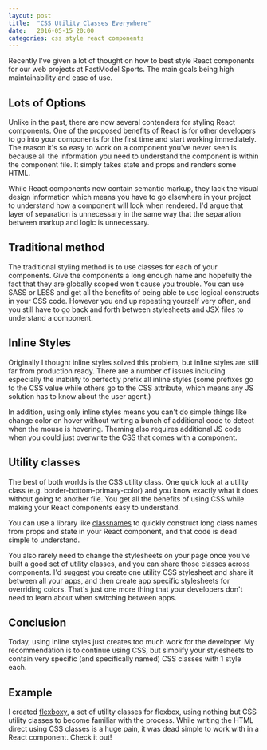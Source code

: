 ```yaml
---
layout: post
title:  "CSS Utility Classes Everywhere"
date:   2016-05-15 20:00
categories: css style react components
---
```

Recently I've given a lot of thought on how to best style React components
for our web projects at FastModel Sports. The main goals being high 
maintainability and ease of use.

## Lots of Options
Unlike in the past, there are now several contenders for styling React components. 
One of the proposed benefits of React is for other developers to go into your
components for the first time and start working immediately. The reason
it's so easy to work on a component you've never seen is because all 
the information you need to understand the component is within the component file.
It simply takes state and props and renders some HTML. 

While React components now contain semantic markup, they lack the visual design 
information which means you have to go elsewhere in your project to understand 
how a component will look when rendered. I'd argue that layer of separation 
is unnecessary in the same way that the separation between markup and logic 
is unnecessary. 

## Traditional method
The traditional styling method is to use classes for each of your components.
Give the components a long enough name and hopefully the fact that they are globally
scoped won't cause you trouble. You can use SASS or LESS and get all the 
benefits of being able to use logical constructs in your CSS code. However
you end up repeating yourself very often, and you still have to go back and 
forth between stylesheets and JSX files to understand a component.

## Inline Styles
Originally I thought inline styles solved this problem, but inline styles 
are still far from production ready. There are a number of issues including 
especially the inability to perfectly prefix all inline styles 
(some prefixes go to the CSS value while others go to the CSS attribute,
which means any JS solution has to know about the user agent.)

In addition, using only inline styles means you can't do simple things like
change color on hover without writing a bunch of additional code to detect
when the mouse is hovering. Theming also requires additional JS code
when you could just overwrite the CSS that comes with a component.

## Utility classes
The best of both worlds is the CSS utility class. 
One quick look at a utility class (e.g. border-bottom-primary-color) and 
you know exactly what it does without going to another file. You get all
the benefits of using CSS while making your React components easy to understand.

You can use a library like [classnames](https://github.com/JedWatson/classnames) 
to quickly construct long class names from props and state in your React 
component, and that code is dead simple to understand.

You also rarely need to change the stylesheets on your page once you've built
a good set of utility classes, and you can share those classes across components. 
I'd suggest you create one utility CSS stylesheet and share it between all 
your apps, and then create app specific stylesheets for overriding colors.
That's just one more thing that your developers don't need to learn about
when switching between apps.


## Conclusion
Today, using inline styles just creates too much work for the developer.
My recommendation is to continue using CSS, but simplify your stylesheets
to contain very specific (and specifically named) CSS classes with 1 style 
each.


## Example
I created [flexboxy](https://moodysalem.com/flexboxy/interactive), a set of
utility classes for flexbox, using nothing but CSS utility classes to become
familiar with the process. While writing the HTML direct using CSS classes 
is a huge pain, it was dead simple to work with in a React component. Check it out!